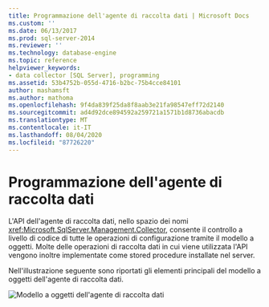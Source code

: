 ```yaml
---
title: Programmazione dell'agente di raccolta dati | Microsoft Docs
ms.custom: ''
ms.date: 06/13/2017
ms.prod: sql-server-2014
ms.reviewer: ''
ms.technology: database-engine
ms.topic: reference
helpviewer_keywords:
- data collector [SQL Server], programming
ms.assetid: 53b4752b-055d-4716-b2bc-75b4cce84101
author: mashamsft
ms.author: mathoma
ms.openlocfilehash: 9f4da839f25da8f8aab3e21fa98547eff72d2140
ms.sourcegitcommit: ad4d92dce894592a259721a1571b1d8736abacdb
ms.translationtype: MT
ms.contentlocale: it-IT
ms.lasthandoff: 08/04/2020
ms.locfileid: "87726220"
---
```

# <a name="data-collector-programming"></a>Programmazione dell'agente di raccolta dati
  L'API dell'agente di raccolta dati, nello spazio dei nomi <xref:Microsoft.SqlServer.Management.Collector>, consente il controllo a livello di codice di tutte le operazioni di configurazione tramite il modello a oggetti. Molte delle operazioni di raccolta dati in cui viene utilizzata l'API vengono inoltre implementate come stored procedure installate nel server.

 Nell'illustrazione seguente sono riportati gli elementi principali del modello a oggetti dell'agente di raccolta dati.

 ![Modello a oggetti dell'agente di raccolta dati](../../../2014/database-engine/dev-guide/media/dc-objectmodel.gif "Modello a oggetti dell'agente di raccolta dati")


